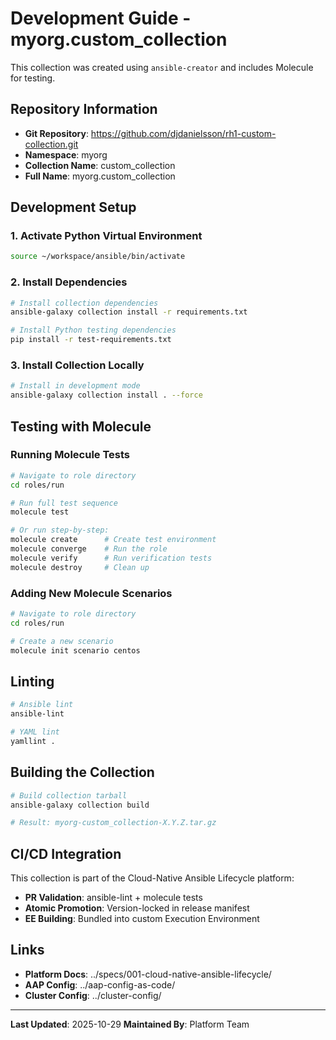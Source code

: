 # Development Guide - myorg.custom_collection

This collection was created using `ansible-creator` and includes Molecule for testing.

## Repository Information

- **Git Repository**: https://github.com/djdanielsson/rh1-custom-collection.git
- **Namespace**: myorg
- **Collection Name**: custom_collection
- **Full Name**: myorg.custom_collection

## Development Setup

### 1. Activate Python Virtual Environment

```bash
source ~/workspace/ansible/bin/activate
```

### 2. Install Dependencies

```bash
# Install collection dependencies
ansible-galaxy collection install -r requirements.txt

# Install Python testing dependencies
pip install -r test-requirements.txt
```

### 3. Install Collection Locally

```bash
# Install in development mode
ansible-galaxy collection install . --force
```

## Testing with Molecule

### Running Molecule Tests

```bash
# Navigate to role directory
cd roles/run

# Run full test sequence
molecule test

# Or run step-by-step:
molecule create      # Create test environment
molecule converge    # Run the role
molecule verify      # Run verification tests
molecule destroy     # Clean up
```

### Adding New Molecule Scenarios

```bash
# Navigate to role directory
cd roles/run

# Create a new scenario
molecule init scenario centos
```

## Linting

```bash
# Ansible lint
ansible-lint

# YAML lint
yamllint .
```

## Building the Collection

```bash
# Build collection tarball
ansible-galaxy collection build

# Result: myorg-custom_collection-X.Y.Z.tar.gz
```

## CI/CD Integration

This collection is part of the Cloud-Native Ansible Lifecycle platform:
- **PR Validation**: ansible-lint + molecule tests
- **Atomic Promotion**: Version-locked in release manifest
- **EE Building**: Bundled into custom Execution Environment

## Links

- **Platform Docs**: ../specs/001-cloud-native-ansible-lifecycle/
- **AAP Config**: ../aap-config-as-code/
- **Cluster Config**: ../cluster-config/

---

**Last Updated**: 2025-10-29
**Maintained By**: Platform Team


